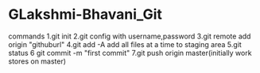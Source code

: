 # GLakshmi-Bhavani_Git

commands
1.git init
2.git config with username,password
3.git remote add  origin "githuburl"
4.git add -A add all files at a time to staging area
5.git status
6 git commit -m "first commit"
7.git push origin master(initially work stores on master)
 
